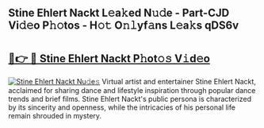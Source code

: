 ## Stine Ehlert Nackt L𝚎a𝚔ed N𝚞𝚍e - Part-CJD Vi𝚍𝚎o P𝚑𝚘tos - H𝚘𝚝 O𝚗𝚕yf𝚊ns L𝚎a𝚔s qDS6v

# <h2><a href="http://kf45s2.oniu.top/?m=Stine+Ehlert+Nackt">🔗👉 🔴 Stine Ehlert Nackt P𝚑ot𝚘𝚜 V𝚒d𝚎o</a></h2>

[![Stine Ehlert Nackt Nu𝚍e𝚜](https://i.imgur.com/0qMVB7G.gif)](http://kf45s2.oniu.top/?m=Stine+Ehlert+Nackt)
Virtual artist and entertainer Stine Ehlert Nackt, acclaimed for sharing dance and lifestyle inspiration through popular dance trends and brief films. Stine Ehlert Nackt's public persona is characterized by its sincerity and openness, while the intricacies of his personal life remain shrouded in mystery.  
